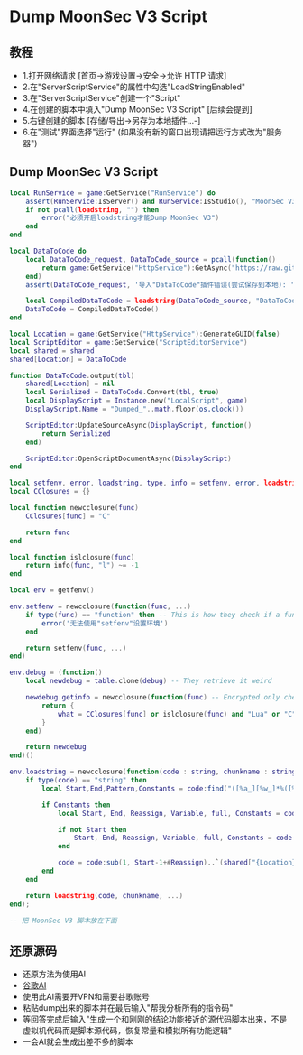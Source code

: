 #  Dump MoonSec V3 Script
## 教程
* 1.打开网络请求 [首页->游戏设置->安全->允许 HTTP 请求]
* 2.在"ServerScriptService"的属性中勾选"LoadStringEnabled"
* 3.在"ServerScriptService"创建一个"Script"
* 4.在创建的脚本中填入"Dump MoonSec V3 Script" [后续会提到]
* 5.右键创建的脚本 [存储/导出->另存为本地插件...-]
* 6.在"测试"界面选择"运行" (如果没有新的窗口出现请把运行方式改为"服务器")

## Dump MoonSec V3 Script
```lua
local RunService = game:GetService("RunService") do
	assert(RunService:IsServer() and RunService:IsStudio(), "MoonSec V3 Dump必须运行在server或studio")
	if not pcall(loadstring, "") then
		error("必须开启loadstring才能Dump MoonSec V3")
	end
end

local DataToCode do
	local DataToCode_request, DataToCode_source = pcall(function()
		return game:GetService("HttpService"):GetAsync("https://raw.githubusercontent.com/78n/Roblox/refs/heads/main/Lua/Libraries/DataToCode/DataToCode.luau")
	end)
	assert(DataToCode_request, '导入"DataToCode"插件错误(尝试保存到本地): ' .. DataToCode_source)

	local CompiledDataToCode = loadstring(DataToCode_source, "DataToCode")
	DataToCode = CompiledDataToCode()
end

local Location = game:GetService("HttpService"):GenerateGUID(false)
local ScriptEditor = game:GetService("ScriptEditorService")
local shared = shared
shared[Location] = DataToCode

function DataToCode.output(tbl)
	shared[Location] = nil
	local Serialized = DataToCode.Convert(tbl, true)
	local DisplayScript = Instance.new("LocalScript", game)
	DisplayScript.Name = "Dumped_"..math.floor(os.clock())

	ScriptEditor:UpdateSourceAsync(DisplayScript, function()
		return Serialized
	end)

	ScriptEditor:OpenScriptDocumentAsync(DisplayScript)
end

local setfenv, error, loadstring, type, info = setfenv, error, loadstring, type, debug.info -- localizing so it doesnt retrieve it from the enviornment
local CClosures = {}

local function newcclosure(func)
	CClosures[func] = "C"

	return func
end

local function islclosure(func)
	return info(func, "l") ~= -1
end

local env = getfenv()

env.setfenv = newcclosure(function(func, ...)
	if type(func) == "function" then -- This is how they check if a function is a CClosure
		error('无法使用"setfenv"设置环境')
	end

	return setfenv(func, ...)
end)

env.debug = (function()
	local newdebug = table.clone(debug) -- They retrieve it weird

	newdebug.getinfo = newcclosure(function(func) -- Encrypted only checks the 'what'
		return {
			what = CClosures[func] or islclosure(func) and "Lua" or "C"
		}
	end)

	return newdebug
end)()

env.loadstring = newcclosure(function(code : string, chunkname : string, ...)
	if type(code) == "string" then
		local Start,End,Pattern,Constants = code:find("([%a_][%w_]*%([%a_][%w_]*%((.)%)%))")

		if Constants then
			local Start, End, Reassign, Variable, full, Constants = code:find("([^%s]([%a_][%w_]*)[%s]*=[%s]*)([%a_][%w_]*%([%a_][%w_]*%((.)%)%)).-return %2%(%.%.%.%)")

			if not Start then
				Start, End, Reassign, Variable, full, Constants = code:find("(([%a_][%w_]*)[%s]*=[%s]*)([%a_][%w_]*%([%a_][%w_]*%((.)%)%)).-return %2%(%.%.%.%)") -- very lazy fix and I'm sorry :)
			end

			code = code:sub(1, Start-1+#Reassign)..`(shared["{Location}"].output({Constants}) or function() end)`..code:sub(Start+#full+3)
		end
	end

	return loadstring(code, chunkname, ...)
end);

-- 把 MoonSec V3 脚本放在下面

```

## 还原源码
* 还原方法为使用AI
* [谷歌AI](https://aistudio.google.com/)
* 使用此AI需要开VPN和需要谷歌账号
* 粘贴dump出来的脚本并在最后输入"帮我分析所有的指令码"
* 等回答完成后输入"生成一个和刚刚的结论功能接近的源代码脚本出来，不是虚拟机代码而是脚本源代码，恢复常量和模拟所有功能逻辑"
* 一会AI就会生成出差不多的脚本
